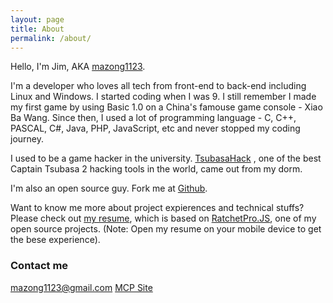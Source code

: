 ```yaml
---
layout: page
title: About
permalink: /about/
---
```



Hello, I'm Jim, AKA [mazong1123](https://www.google.com/?gfe_rd=cr&ei=yXwcVqHPBqug8wfx-ouYBQ&gws_rd=cr&fg=1#q=mazong1123 "mazong1123").

I'm a developer who loves all tech from front-end to back-end including Linux and Windows. I started coding when I was 9. I still remember I made my first game by using Basic 1.0 on a China's famouse game console - Xiao Ba Wang. Since then, I used a lot of programming language - C, C++, PASCAL, C#, Java, PHP, JavaScript, etc and never stopped my coding journey.

I used to be a game hacker in the university. [TsubasaHack](https://www.google.com/?gfe_rd=cr&ei=yXwcVqHPBqug8wfx-ouYBQ&gws_rd=cr&fg=1#q=tsubasahack+ver1.1b) , one of the best Captain Tsubasa 2 hacking tools in the world, came out from my dorm.

I'm also an open source guy. Fork me at [Github](http://www.github.com/mazong1123).

Want to know me more about project expierences and technical stuffs? Please check out [my resume](http://mazong1123.github.io/), which is based on [RatchetPro.JS](https://github.com/mazong1123/ratchet-pro), one of my open source projects. (Note: Open my resume on your mobile device to get the bese experience).

### Contact me

[mazong1123@gmail.com](mailto:mazong1123@gmail.com)
[MCP Site](http://www.mycertprofile.com/Profile/8769936472)
